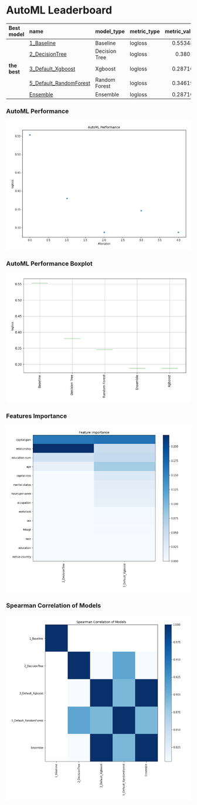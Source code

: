 # AutoML Leaderboard

| Best model   | name                                                       | model_type    | metric_type   |   metric_value |   train_time |
|:-------------|:-----------------------------------------------------------|:--------------|:--------------|---------------:|-------------:|
|              | [1_Baseline](1_Baseline/README.md)                         | Baseline      | logloss       |       0.553485 |         2.82 |
|              | [2_DecisionTree](2_DecisionTree/README.md)                 | Decision Tree | logloss       |       0.38019  |        27.18 |
| **the best** | [3_Default_Xgboost](3_Default_Xgboost/README.md)           | Xgboost       | logloss       |       0.287101 |         8.39 |
|              | [5_Default_RandomForest](5_Default_RandomForest/README.md) | Random Forest | logloss       |       0.346198 |         7.23 |
|              | [Ensemble](Ensemble/README.md)                             | Ensemble      | logloss       |       0.287101 |         2.78 |

### AutoML Performance
![AutoML Performance](ldb_performance.png)

### AutoML Performance Boxplot
![AutoML Performance Boxplot](ldb_performance_boxplot.png)

### Features Importance
![features importance across models](features_heatmap.png)



### Spearman Correlation of Models
![models spearman correlation](correlation_heatmap.png)

